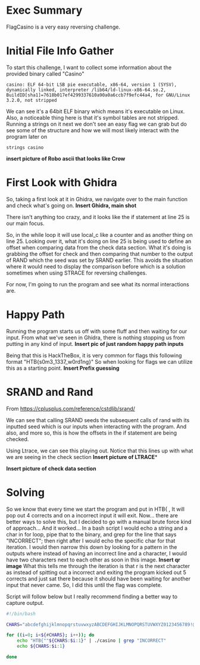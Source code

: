# Exec Summary
FlagCasino is a very easy reversing challenge.

# Initial File Info Gather
To start this challenge, I want to collect some information about the provided binary called "Casino"

```file casino                                                                           
casino: ELF 64-bit LSB pie executable, x86-64, version 1 (SYSV), dynamically linked, interpreter /lib64/ld-linux-x86-64.so.2, BuildID[sha1]=7618b017ef4299337610a90a0a6ccb7f9efc44a4, for GNU/Linux 3.2.0, not stripped
```

We can see it's a 64bit ELF binary which means it's executable on Linux. Also, a noticeable thing here is that it's symbol tables are not stripped.
Running a strings on it next we don't see an easy flag we can grab but do see some of the structure and how we will most likely interact with the program later on

```strings casino```

**insert picture of Robo ascii that looks like Crow**

# First Look with Ghidra
So, taking a first look at it in Ghidra, we navigate over to the main function and check what's going on.
**Insert Ghidra, main shot**

There isn't anything too crazy, and it looks like the if statement at line 25 is our main focus.

So, in the while loop it will use local_c like a counter and as another thing on line 25. Looking over it, what it's doing on line 25 is being used to define an offset when comparing data from the check data section.
What it's doing is grabbing the offset for check and then comparing that number to the output of RAND which the seed was set by SRAND earlier. This avoids the situation where it would need to display the comparison before which is a solution sometimes when using STRACE for reversing challenges.

For now, I'm going to run the program and see what its normal interactions are.


# Happy Path
Running the program starts us off with some fluff and then waiting for our input. From what we've seen in Ghidra, there is nothing stopping us from putting in any kind of input.
**Insert pic of just random happy path inputs**

Being that this is HackTheBox, it is very common for flags this following format "HTB{s0m3_1337_w0rd1ng}" So when looking for flags we can utilize this as a starting point.
**Insert Prefix guessing**

# SRAND and Rand

From https://cplusplus.com/reference/cstdlib/srand/

We can see that calling SRAND seeds the subsequent calls of rand with its inputted seed which is our inputs when interacting with the program. And also, and more so, this is how the offsets in the if statement are being checked.

Using Ltrace, we can see this playing out. Notice that this lines up with what we are seeing in the check section
**Insert picture of LTRACE***

**Insert picture of check data section**


# Solving
So we know that every time we start the program and put in HTB{ , It will pop out 4 corrects and on a incorrect input it will exit. Now... there are better ways to solve this, but I decided to go with a manual brute force kind of approach... And it worked...
In a bash script I would echo a string and a char in for loop, pipe that to the binary, and grep for the line that says "INCORRECT"; then right after I would echo the specific char for that iteration.
I would then narrow this down by looking for a pattern in the outputs where instead of having an incorrect line and a character, I would have two characters next to each other as soon in this image.
**Insert qr image**
What this tells me through the iteration is that r is the next character as instead of spitting out a incorrect and exiting the program kicked out 5 corrects and just sat there because it should have been waiting for another input that never came. So, I did this until the flag was complete.

Script will follow below but I really recommend finding a better way to capture output.
```bash
#!/bin/bash

CHARS="abcdefghijklmnopqrstuvwxyzABCDEFGHIJKLMNOPQRSTUVWXYZ0123456789!@#$%^&*()_"

for ((i=0; i<${#CHARS}; i++)); do
    echo "HTB{""${CHARS:$i:1}" | ./casino | grep "INCORRECT"
    echo ${CHARS:$i:1}

done
```
